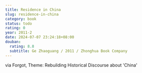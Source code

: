```yaml
---
title: Residence in China
slug: residence-in-china
category: book
status: todo
rating: 0
year: 2011-2
date: 2024-07-07 23:24:18+08:00
douban:
  rating: 8.8
  subtitle: Ge Zhaoguang / 2011 / Zhonghua Book Company
---
```


via Forgot, Theme: Rebuilding Historical Discourse about 'China'
